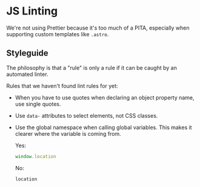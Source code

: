 # JS Linting

We're not using Prettier because it's too much of a PITA, especially when supporting custom templates like `.astro`.

## Styleguide

The philosophy is that a "rule" is only a rule if it can be caught by an automated linter.

Rules that we haven't found lint rules for yet:

-	When you have to use quotes when declaring an object property name, use single quotes.

-	Use `data-` attributes to select elements, not CSS classes.

-	Use the global namespace when calling global variables. This makes it clearer where the variable is coming from.

    Yes:
    ```js
    window.location
    ```

    No:
    ```js
    location
    ```
